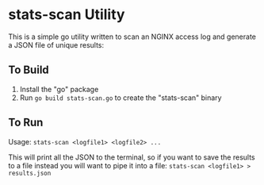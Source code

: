# stats-scan Utility
This is a simple go utility written to scan an NGINX access log and generate a JSON file of unique results:

## To Build
1. Install the "go" package
2. Run `go build stats-scan.go` to create the "stats-scan" binary

## To Run
Usage: `stats-scan <logfile1> <logfile2> ...`

This will print all the JSON to the terminal, so if you want to save the results to a file instead you will want to pipe it into a file:
`stats-scan <logfile1> > results.json`
